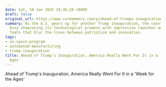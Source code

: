 ```yaml
---
date: Sat, 18 Jan 2025 19:36:20 +0000
draft: false
original_url: https://www.corememory.com/p/ahead-of-trumps-inauguration-america
summary: As the U.S. gears up for another Trump inauguration, the country has been
  busy showcasing its technological prowess with impressive launches and new manufacturing
  feats that blur the lines between patriotism and innovation.
tags:
- us-space-program
- automated-manufacturing
- trump-inauguration
title: Ahead of Trump's Inauguration, America Really Went For It in a 'Week for the
  Ages'
---
```


Ahead of Trump's Inauguration, America Really Went For It in a 'Week for the Ages'